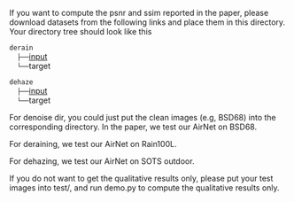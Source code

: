 If you want to compute the psnr and ssim reported in the paper, please download datasets from the following links and place them in this directory. Your directory tree should look like this

`derain` <br/>
  `├──`[input](https://www.icst.pku.edu.cn/struct/Projects/joint_rain_removal.html)  <br/>
  `└──`target <br/>

`dehaze` <br/>
  `├──`[input](https://sites.google.com/view/reside-dehaze-datasets/reside-v0)  <br/>
  `└──`target <br/>

For denoise dir, you could just put the clean images (e.g, BSD68) into the corresponding directory. In the paper, we test our AirNet on BSD68.

For deraining, we test our AirNet on Rain100L. 

For dehazing, we test our AirNet on SOTS outdoor. 

If you do not want to get the qualitative results only, please put your test images into test/, and run demo.py to compute the qualitative results only.
